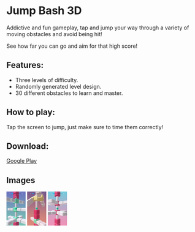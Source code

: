 # Jump Bash 3D

Addictive and fun gameplay, tap and jump your way through a variety of moving obstacles and avoid being hit!

See how far you can go and aim for that high score!

## Features:

- Three levels of difficulty.
- Randomly generated level design.
- 30 different obstacles to learn and master.

## How to play:

Tap the screen to jump, just make sure to time them correctly!

## Download:

<a href="https://play.google.com/store/apps/details?id=com.RelaxedCrow.JumpBash3D">Google Play</a>

## Images

<p float="left">
  <img src="/1.png" width="50" />
  <img src="/2.png" width="50" /> 
  <img src="/3.png" width="50" />
</p>
